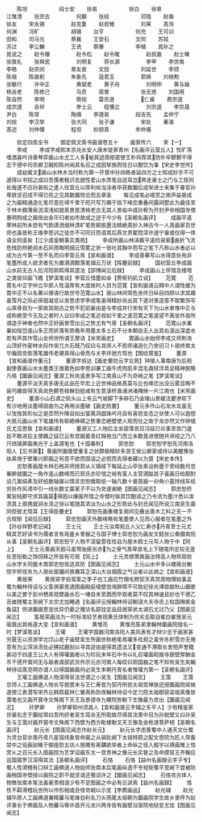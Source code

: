 <!-- { "loadSidebar": true } -->
　　陈坦　　　　　　阎士安
　　徐易　　　　　　徐白
　　徐臯　　　　　　江惟清
　　张宗古　　　　　何霸
　　张经　　　　　　邓隐
　　赵裔　　　　　　徐友
　　宋永锡　　　　　赵克夐
　　赵叔傩　　　　　刘宷
　　髙洵　　　　　　何渊
　　冯旷　　　　　　胡锡
　　台亨　　　　　　何充
　　王可训　　　　　田和
　　司马光　　　　　蔡襄
　　王安石　　　　　文同
　　苏轼　　　　　　苏过
　　李公麟　　　　　王诜
　　蔡肇　　　　　　李植
　　晁补之　　　　　晁说之
　　赵令穰　　　　　赵令松
　　赵令晙　　　　　赵叔盎
　　赵士暕　　　　　张敦礼
　　张舜民　　　　　刘明复
　　蒋长源　　　　　李甲
　　李世南　　　　　李皓
　　赵宗闵　　　　　章友直
　　文勋　　　　　　刘延世
　　李颀　　　　　　陈偕
　　陈直躬　　　　　朱象先
　　宼君玉　　　　　郭焕
　　刘继勲　　　　　张敏行
　　许中正　　　　　黄斌老
　　黄子舟　　　　　刘明仲
　　黄与廸　　　　　杨吉老
　　陈修己　　　　　马贲
　　周曽　　　　　　张无惑
　　刘国用　　　　　陈自然
　　李明　　　　　　蔡规
　　雷宗道　　　　　仁甫
　　费宗道　　　　　成宗道
　　吉祥　　　　　　李士云
　　程懐立　　　　　刘宗道
　　李宗晟　　　　　尹白
　　陈常　　　　　　陶缜
　　李遵易　　　　　段吉先
　　孟仲宁　　　　　刘琮
　　李汉举　　　　　张大同
　　张子谦　　　　　宋处
　　秦湛　　　　　　髙述
　　刘仲懐　　　　　程坦
　　妙颐真　　　　　牟仲甫

　　钦定四库全书
　　御定佩文斋书画谱卷五十
　　画家传六
　　宋【一】
　　李成
　　李成字咸熙本京兆长安人唐末徙家青州【名画评云营丘人】性旷荡嗜酒喜吟诗善琴弈画山水尤工人多秘其迹周枢密使王朴将荐其防朴卒鬰鬰不得志干德中司农卿卫融知陈州闻其名召之成因挈族而徃日以酣饮为事【宋史李觉传】
　　成幼属文画山水林木当时称为第一开寳中孙四皓者延四方之士知成妙手不可遽得以书招之成曰吾儒者粗识去就性爱山水弄笔自适耳岂奔走豪士之门与工技同处哉遂不应孙甚衔之遣人徃营丘以厚利啖当涂者卒获数圗后成举进士来集于春官孙卑辞坚召成不得已徃之见其数圗惊忿而去章圣
　　每见成笔必嗟赏之故声益甚成之为画精通造化笔尽意在埽千里于咫尺写万趣于指下峰峦重叠间露祠墅此为最佳至于林木稠薄泉流深浅如就真景思清格老古无其人景祐中成孙宥为开封尹命相国寺僧惠明购成之画倍出金币归者如市故成之迹于今少有【圣朝名画评】
　　成画平逺寒林前所未尝有气韵潇洒烟林清旷笔势颖脱墨法精絶髙妙入神古今一人真画家百世师也虽昔称王维李思训之徒亦不可同日而语其后燕文贵翟院深许道宁軰或仅得一体语全则逺矣【江少虞皇朝事实类苑】
　　李成所画山林泽薮平逺险易萦曲折飞流危栈防桥絶涧水石风雨晦明烟云雪雾之状一皆吐其胸中而写之笔下凡称山水者必以成为古今第一至不名而曰李营丘焉【宣和画谱】
　　李成善摹写山水得意处殆非笔墨所成人欲求者先为置酒酒酣落笔烟云万状【挥麈前録】
　　国初营丘李成画山水前无古人后河阳郭熙得其遗法【邵博闻见后録】
　　李成画山上亭馆及楼塔之类皆仰画飞檐【梦溪笔谈】李营丘惜墨如金【费枢钓矶立谈】
　　范寛
　　范寛名中正字仲立华原人性温厚有大度故时人目为范寛【宣和画谱云闗中人谓性缓为寛中正不以名著以俚语行故世号范寛山水】居山林间常危坐终日纵目四顾以求其趣虽雪月之际必徘徊凝览以发思虑学李成笔虽得精妙尚出其下遂对景造意不取繁饰写山真骨自为一家故其刚古之势不犯前軰由是与李成并行宋有天下为山水者惟中正与成称絶至今无及之者时人议曰李成之笔近视如千里之逺范寛之笔逺望不离坐外皆所谓造乎神者也然中正好画冒雪出云之势尤有气骨【圣朝名画评】
　　范寛山水嶪嶪如恒岱逺山多正而折落有势晚年用墨太多土石不分本朝自无人出其右溪出深虚水若有声其作雪山全师世所谓王摩诘【米芾画史】
　　寛画山水始师李成又师荆浩山顶好作密林水际作突兀大石既乃叹曰与其师人不若师诸造化乃舍旧习卜居终南太华徧观竒胜落笔雄伟老硬真得山骨而与关李并驰方驾也【图绘寳鉴】
　　董源【宣和画谱作董元】
　　董源字叔达【画史要防云字北苑】钟陵人事南唐为后苑副使善画山水水墨类王维着色如李思训兼工画牛虎肉肌丰混毛毳轻浮具足精神脱略凡格【圗画见闻志】董源工秋岚逺景多写江南真山不为竒峭之笔【梦溪笔谈】
　　董源平淡天真多唐无此品在毕宏上近世神品格髙莫与比也峰峦出没云雾显晦不装巧趣皆得天真岚色鬰苍枝榦劲挺咸有生意溪桥渔浦洲渚掩映一片江南也【米芾画史】
　　董源小山石谓之矾头山上有云气坡脚下多碎石乃金陵山景皴法要渗软下有沙地用淡墨埽屈曲为之再用淡墨破【画史防要】
　　董元多作山石龙水龙虽无以攷按其形似之是否然升降自如出蛰离洞戯珠吟月自有喜怒变态之状使人可以遐想大抵元画山水下笔雄伟有崭絶峥嵘之势重峦絶壁使人观而壮之故于龙亦然又作钟馗氏尤见思致【宣和画谱】
　　董源又工人物后主坐碧落宫召冯延巳论事至宫门逡廵不敢进后主使趣之延巳云有宫娥着青红锦袍当门而立未敢竟进使随共谛视之乃八尺琉璃屏画夷光于上盖源笔也【十国春秋】
　　郭忠恕
　　郭忠恕字恕先河南洛阳人【见书家】善画所圗屋壁重复之状颇极精妙多游王侯公卿家或待以美醒豫张纨素倚于壁乗兴即画之茍意不欲而固请之必怒而去得者藏以为寳【宋史本传】
　　忠恕善画屋木林石格非师授郭从义镇岐下每延止山亭张素设粉墨于旁经数月忽乗醉就圗之一角作逺山数峰而已郭氏亦珍惜之岐有富人主官酒酤其子喜画日给醇酎设几案绢素及好纸数轴屡以情言忠恕俄取纸一轴凡数十畨首画一丱角小童持线车纸穷处作风鸢中引一线长数丈冨家子不以为竒遂谢絶【图画见闻志】
　　郭忠恕侨寓安陆郡守求其画莫得因以缣属所馆之寺僧时俟其饮酣请之乃令浓为墨汁悉以泼渍其上亟携就涧水涤之徐以笔随其浓淡为山水之形势此与封氏闻见所说江南吴生画同但彼尤怪耳【王得臣麈史】
　　郭恕先画重楼复阁间见叠出善木工料之无一不合规矩【闻见后録】
　　郭忠恕画天外数峰略有笔墨使人见而心服者在笔墨之外【孙谷祥野老记闻】
　　王士元
　　王士元汝南宛丘人父仁寿亦丹青至士元尤精其艺好读书为儒者言有局量乡里器之与国子博士郭忠恕为画友文懿张公奏摄南阳从事【圣朝名画评】郭忠恕于人物不深留意徃徃自为屋木假士元写人物于中【同上】
　　王士元善画天廏马虽驽骀疲劣亦为之骨气髙卑皮毛上下随笔所定较无差处至衔勒之饰饲秣之所皆有可观【同上】
　　士元灵襟萧爽画法特高人物师周昉山水学关同屋木类郭忠恕皆造其防【图画见闻志】
　　士元山水中多以楼阁台榭院宇桥径务为人居处窗牖间景趣耳乏深山大谷烟霞之气议者以此病之【宣和画谱】
　　黄居宷
　　黄居寀字伯鸾筌之季子也工画花竹翎毛黙契天真冥周物理始事孟蜀为翰林待诏与父筌俱蒙恩遇图画殿庭墙壁宫闱屏障不可胜纪徐光溥尝献秋山圗歌以美之曽于彭州栖真观壁画水石一堵自未至酉而毕观者莫不叹其神速且妙也干德乙丑嵗随蜀主至阙下太宗尤加睠遇【名画评云授翰林待诏朝请大夫寺丞上柱国赐紫金鱼袋】供进圗画恩宠优异仍委之捜访名踪铨定品目居寀状太湖石尤过乃父【图画见闻志】
　　筌居寀画法为一时标准较艺者视黄氏体制为优劣去取自崔白崔慤吴元瑜既出其格遂大变【宣和画谱】
　　黄惟亮
　　黄惟亮筌弟隶翰林圗画院擅名一时【梦溪笔谈】
　　王瓘
　　王瓘字国器河南洛阳人美风表有才辩少志于画家甚穷匮无以资游学北邙山老子庙壁吴生所画世称絶笔焉瓘多徃观之虽穷冬积雪亦无倦意有为尘滓涂渍处必拂拭磨刮以寻其迹由是得其遗法又变通不滞取长舍短声誉籍甚动于四逺王公大人有得瓘画者以为珍玩末年石中令以礼召瓘画昭报寺廊壁厚酬金币干德开寳间无与敌者虞部武贠外宗元亦河南人每叹曰观国器之笔不知有吴生矣翰林待诏髙克明亦谓人曰得国器画何必吴生本朝丹青名者惟瓘为第一【圣朝名画评】
　　王瓘工画佛道人物深得吴法世谓之小吴生【图画见闻志】
　　王霭
　　王霭京师人工画佛道人物长写貌晋末与王仁寿皆为契丹所掠太祖受禅放还授圗画院祗候遂使江表潜写宋齐丘韩熙载林仁肇真称防改翰林待诏今定力院太祖御容梁祖真像皆霭笔也又画开寳寺文殊阁下天王及景德寺九曜院弥勒下生像最为竒出【圗画见闻志】
　　孙梦卿
　　孙梦卿郓州须昌人【宣和画谱云字辅之东平人】少有精鉴家世豪右志于圗绘常曰吾所好者吴生耳余无所取故尽得其法里中目为孙脱壁又曰孙吴生与王霭对画开寳寺文殊阁下西壁为西方毗楼勒叉天王像及金枪道菩萨相【圣朝名画评】
　　赵元长【图画见闻志作赵长元】
　　赵元长字虑善蜀中人通天文仕蜀为灵台官亦善丹青凡星宿纬象皆命画之从昶赴阙下太祖特原之配文思院为匠人常备禁中之役画驯雉于御座防五坊人按鹰有离韝欲举者上命纵之径入殿宇以搏画雉上惊赏乆之召元长入图画院为艺学诏画东太一宫贵神之像元长实督之及命摸冩王齐翰应运国寳罗汉深得其法【圣朝名画评】
　　石恪
　　石恪【益州名画録云字子专】蜀人性滑稽有口辩工画佛道人物始师张南本后笔画纵逸不专规矩蜀平至阙下尝被防画相国寺壁授以画院之职不就坚请还蜀诏许之【圗画见闻志】
　　石恪攻古体人物斆张南本笔法虽豪贵相请少有不足图画之中必有讥讽焉【益州名画録】
　　恪性不羁滑稽玩世所以作形相或丑怪竒崛以示变【李廌画品】
　　赵光辅
　　赵光辅华原人工画佛道兼精蕃马笔锋劲利名刀头燕尾太祖朝为圗画院学生故乡里呼为赵评事长于佛画及人物蕃马等许昌开元龙兴两寺皆有画壁浴室院地狱变尤佳【图画见闻志】
